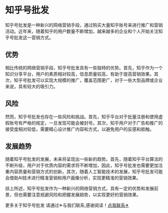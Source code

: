 # 知乎号批发

知乎号批发是一种新兴的网络营销手段，通过购买大量知乎账号来进行推广和营销活动。近年来，随着知乎的用户数量不断增加，越来越多的企业和个人开始关注知乎号批发这一营销方式。

## 优势

相比传统的网络营销手段，知乎号批发具有一些独特的优势。首先，知乎作为一个知识分享平台，用户的素质相对较高，信息质量较高，有助于提高营销效果。其次，知乎号批发可以实现大规模的推广，覆盖范围更广，对于一些大型品牌或企业来说，具有较大的吸引力。

## 风险

然而，知乎号批发也存在一些风险和挑战。首先，知乎平台对于批量注册和使用虚假账号有严格的规定，一旦发现可能会被封号。其次，知乎用户对于广告和推广的接受度相对较低，需要精心设计推广内容和方式，以避免用户的反感和抵触。

## 发展趋势

随着知乎号批发的发展，未来将呈现出一些新的趋势。首先，随着知乎平台算法的不断升级，用户对于优质内容的需求将不断增加，因此，知乎号批发也需要更加注重内容质量和营销方式的创新。其次，随着人工智能技术的发展，知乎号批发可能会借助AI技术进行精准营销和用户画像分析，实现更精准的营销效果。

综上所述，知乎号批发作为一种新兴的网络营销方式，具有一定的优势和发展前景，但也需要注意规避风险和把握发展趋势，以实现更好的营销效果。

更多关于知乎号批发 请通过✈与我们联系,感谢阅读！[点我联系✈](https://doc.k02.cc)